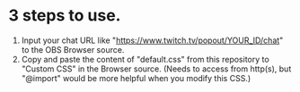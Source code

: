 # 3 steps to use.
1. Input your chat URL like "https://www.twitch.tv/popout/YOUR_ID/chat" to the OBS Browser source.
2. Copy and paste the content of "default.css" from this repository to "Custom CSS" in the Browser source. (Needs to access from http(s), but "@import" would be more helpful when you modify this CSS.)